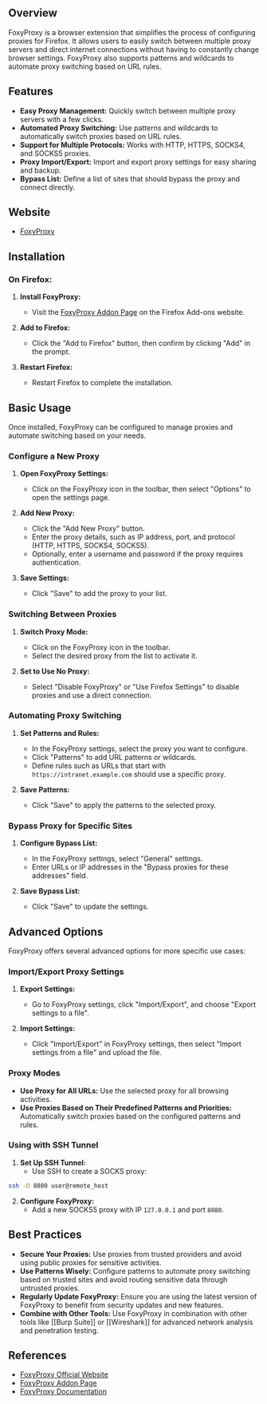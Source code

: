 ## Overview
FoxyProxy is a browser extension that simplifies the process of configuring proxies for Firefox. It allows users to easily switch between multiple proxy servers and direct internet connections without having to constantly change browser settings. FoxyProxy also supports patterns and wildcards to automate proxy switching based on URL rules.

## Features
- **Easy Proxy Management:** Quickly switch between multiple proxy servers with a few clicks.
- **Automated Proxy Switching:** Use patterns and wildcards to automatically switch proxies based on URL rules.
- **Support for Multiple Protocols:** Works with HTTP, HTTPS, SOCKS4, and SOCKS5 proxies.
- **Proxy Import/Export:** Import and export proxy settings for easy sharing and backup.
- **Bypass List:** Define a list of sites that should bypass the proxy and connect directly.

## Website
- [FoxyProxy](https://getfoxyproxy.org/)

## Installation

### On Firefox:
1. **Install FoxyProxy:**
   - Visit the [FoxyProxy Addon Page](https://addons.mozilla.org/en-US/firefox/addon/foxyproxy-standard/) on the Firefox Add-ons website.

2. **Add to Firefox:**
   - Click the "Add to Firefox" button, then confirm by clicking "Add" in the prompt.

3. **Restart Firefox:**
   - Restart Firefox to complete the installation.

## Basic Usage
Once installed, FoxyProxy can be configured to manage proxies and automate switching based on your needs.

### Configure a New Proxy
1. **Open FoxyProxy Settings:**
   - Click on the FoxyProxy icon in the toolbar, then select "Options" to open the settings page.

2. **Add New Proxy:**
   - Click the "Add New Proxy" button.
   - Enter the proxy details, such as IP address, port, and protocol (HTTP, HTTPS, SOCKS4, SOCKS5).
   - Optionally, enter a username and password if the proxy requires authentication.

3. **Save Settings:**
   - Click "Save" to add the proxy to your list.

### Switching Between Proxies
1. **Switch Proxy Mode:**
   - Click on the FoxyProxy icon in the toolbar.
   - Select the desired proxy from the list to activate it.

2. **Set to Use No Proxy:**
   - Select "Disable FoxyProxy" or "Use Firefox Settings" to disable proxies and use a direct connection.

### Automating Proxy Switching
1. **Set Patterns and Rules:**
   - In the FoxyProxy settings, select the proxy you want to configure.
   - Click "Patterns" to add URL patterns or wildcards.
   - Define rules such as URLs that start with `https://intranet.example.com` should use a specific proxy.

2. **Save Patterns:**
   - Click "Save" to apply the patterns to the selected proxy.

### Bypass Proxy for Specific Sites
1. **Configure Bypass List:**
   - In the FoxyProxy settings, select "General" settings.
   - Enter URLs or IP addresses in the "Bypass proxies for these addresses" field.

2. **Save Bypass List:**
   - Click "Save" to update the settings.

## Advanced Options
FoxyProxy offers several advanced options for more specific use cases:

### Import/Export Proxy Settings
1. **Export Settings:**
   - Go to FoxyProxy settings, click "Import/Export", and choose "Export settings to a file".

2. **Import Settings:**
   - Click "Import/Export" in FoxyProxy settings, then select "Import settings from a file" and upload the file.

### Proxy Modes
- **Use Proxy for All URLs:** Use the selected proxy for all browsing activities.
- **Use Proxies Based on Their Predefined Patterns and Priorities:** Automatically switch proxies based on the configured patterns and rules.

### Using with SSH Tunnel
1. **Set Up SSH Tunnel:**
   - Use SSH to create a SOCKS proxy: 
```sh
ssh -D 8080 user@remote_host
```

2. **Configure FoxyProxy:**
   - Add a new SOCKS5 proxy with IP `127.0.0.1` and port `8080`.

## Best Practices
- **Secure Your Proxies:** Use proxies from trusted providers and avoid using public proxies for sensitive activities.
- **Use Patterns Wisely:** Configure patterns to automate proxy switching based on trusted sites and avoid routing sensitive data through untrusted proxies.
- **Regularly Update FoxyProxy:** Ensure you are using the latest version of FoxyProxy to benefit from security updates and new features.
- **Combine with Other Tools:** Use FoxyProxy in combination with other tools like [[Burp Suite]] or [[Wireshark]] for advanced network analysis and penetration testing.

## References
- [FoxyProxy Official Website](https://getfoxyproxy.org/)
- [FoxyProxy Addon Page](https://addons.mozilla.org/en-US/firefox/addon/foxyproxy-standard/)
- [FoxyProxy Documentation](https://help.getfoxyproxy.org/)

